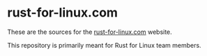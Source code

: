 # rust-for-linux.com

These are the sources for the [rust-for-linux.com](https://rust-for-linux.com) website.

This repository is primarily meant for Rust for Linux team members.
